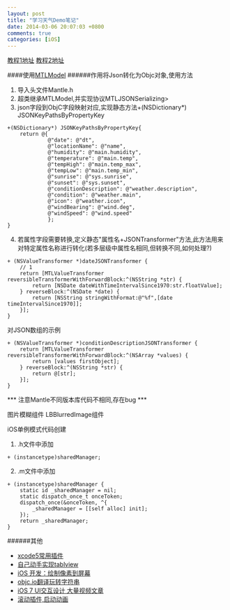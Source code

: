 ```yaml
---
layout: post
title: "学习天气Demo笔记"
date: 2014-03-06 20:07:03 +0800
comments: true
categories: [iOS]
---
```


[教程1地址](http://sjpsega.com/blog/2014/02/11/yi--ios-7-best-practices-part-1/)
[教程2地址](http://sjpsega.com/blog/2014/02/15/yi--ios-7-best-practices-part-2/)

<!--more-->
####使用[MTLModel](https://github.com/MantleFramework/Mantle)
######作用将Json转化为Objc对象,使用方法
1. 导入头文件Mantle.h
2. 超类继承MTLModel,并实现协议MTLJSONSerializing>
3. json字段到ObjC字段映射对应,实现静态方法+(NSDictionary*) JSONKeyPathsByPropertyKey

``` objc
+(NSDictionary*) JSONKeyPathsByPropertyKey{
    return @{
             @"date": @"dt",
             @"locationName": @"name",
             @"humidity": @"main.humidity",
             @"temperature": @"main.temp",
             @"tempHigh": @"main.temp_max",
             @"tempLow": @"main.temp_min",
             @"sunrise": @"sys.sunrise",
             @"sunset": @"sys.sunset",
             @"conditionDescription": @"weather.description",
             @"condition": @"weather.main",
             @"icon": @"weather.icon",
             @"windBearing": @"wind.deg",
             @"windSpeed": @"wind.speed"
             };
}
```

4. 若属性字段需要转换,定义静态"属性名+JSONTransformer"方法,此方法用来对特定属性名称进行转化(若多层级中属性名相同,但转换不同,如何处理?)

``` objc
+ (NSValueTransformer *)dateJSONTransformer {
    // 1
    return [MTLValueTransformer reversibleTransformerWithForwardBlock:^(NSString *str) {
        return [NSDate dateWithTimeIntervalSince1970:str.floatValue];
    } reverseBlock:^(NSDate *date) {
        return [NSString stringWithFormat:@"%f",[date timeIntervalSince1970]];
    }];
}

```

对JSON数组的示例

``` objc
+ (NSValueTransformer *)conditionDescriptionJSONTransformer {
    return [MTLValueTransformer reversibleTransformerWithForwardBlock:^(NSArray *values) {
        return [values firstObject];
    } reverseBlock:^(NSString *str) {
        return @[str];
    }];
}

```

*** 注意Mantle不同版本库代码不相同,存在bug ***

图片模糊组件 LBBlurredImage组件



iOS单例模式代码创建

1. .h文件中添加

``` objc
+ (instancetype)sharedManager;
```

2. .m文件中添加

``` objc
+ (instancetype)sharedManager {
    static id _sharedManager = nil;
    static dispatch_once_t onceToken;
    dispatch_once(&onceToken, ^{
        _sharedManager = [[self alloc] init];
    });
    return _sharedManager;
}
```
######其他

* [xcode5常用插件](http://www.cocoachina.com/applenews/devnews/2013/0918/7022.html)
* [自己动手实现tablview](http://blog.jobbole.com/61101/)
* [iOS 开发：绘制像素到屏幕](http://segmentfault.com/a/1190000000390012)
* [objc.io翻译玩转字符串](http://iosinit.com/?p=854)
* [iOS 7 UI交互设计 大量视频文章](https://developer.apple.com/design/)
* [滚动插件,启动动画](https://github.com/5sw/SWParallaxScrollView)